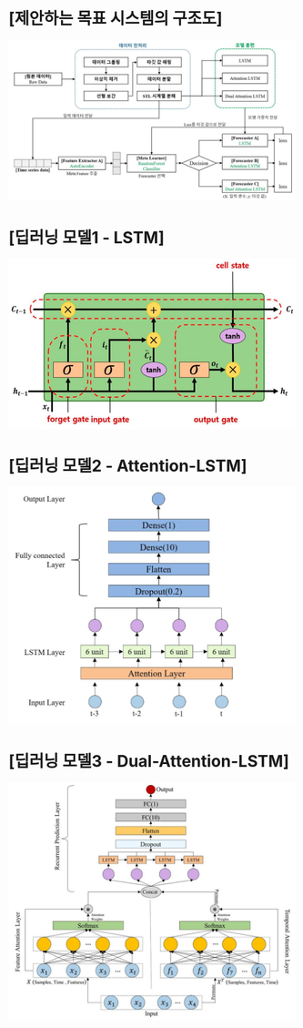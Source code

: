 # [제안하는 목표 시스템의 구조도]
![](./img1.jpg)

# [딥러닝 모델1 - LSTM]
<img src="LSTM.jpg" width="600" height="300"/>

# [딥러닝 모델2 - Attention-LSTM]
![](./Attention_LSTM.jpg)

# [딥러닝 모델3 - Dual-Attention-LSTM]
![](./Dual_Attention_LSTM.jpg)

